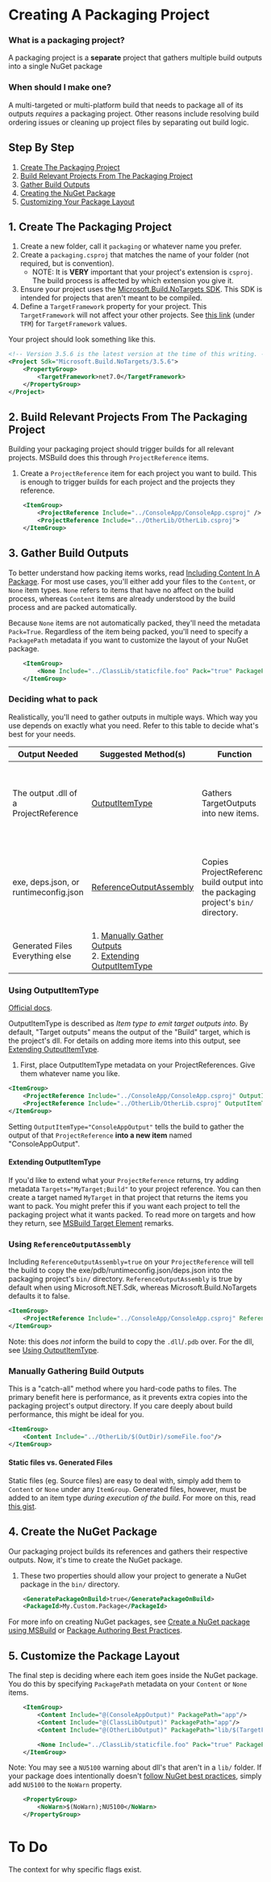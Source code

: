 # Creating A Packaging Project
### What is a packaging project?

A packaging project is a **separate** project that gathers multiple build outputs into a single NuGet package

### When should I make one?
A multi-targeted or multi-platform build that needs to package all of its outputs _requires_ a packaging project. Other reasons include resolving build ordering issues or cleaning up project files by separating out build logic.

## Step By Step
1. [Create The Packaging Project](#1-creating-the-packaging-project)
1. [Build Relevant Projects From The Packaging Project](#2-building-your-projects-from-the-packaging-project)
1. [Gather Build Outputs](#4-gathering-build-outputs)
1. [Creating the NuGet Package](#3-creating-the-nuget-package)
1. [Customizing Your Package Layout](#5-customizing-your-package-layout)

## 1. Create The Packaging Project
1. Create a new folder, call it `packaging` or whatever name you prefer.
1. Create a `packaging.csproj` that matches the name of your folder (not required, but is convention).
    - NOTE: It is **VERY** important that your project's extension is `csproj`. The build process is affected by which extension you give it.
1. Ensure your project uses the [Microsoft.Build.NoTargets SDK](https://github.com/microsoft/MSBuildSdks/blob/main/src/NoTargets/README.md). This SDK is intended for projects that aren't meant to be compiled. 
1. Define a `TargetFramework` property for your project. This `TargetFramework` will not affect your other projects. See [this link](https://learn.microsoft.com/dotnet/standard/frameworks#supported-target-frameworks) (under `TFM`) for `TargetFramework` values.

Your project should look something like this.
```xml
<!-- Version 3.5.6 is the latest version at the time of this writing. -->
<Project Sdk="Microsoft.Build.NoTargets/3.5.6">
    <PropertyGroup>
        <TargetFramework>net7.0</TargetFramework>
    </PropertyGroup>
</Project>
```

## 2. Build Relevant Projects From The Packaging Project
Building your packaging project should trigger builds for all relevant projects. MSBuild does this through `ProjectReference` items.

1. Create a `ProjectReference` item for each project you want to build. This is enough to trigger builds for each project and the projects they reference.
```xml
    <ItemGroup>
        <ProjectReference Include="../ConsoleApp/ConsoleApp.csproj" />
        <ProjectReference Include="../OtherLib/OtherLib.csproj">
    </ItemGroup>
```

## 3. Gather Build Outputs
To better understand how packing items works, read [Including Content In A Package](https://learn.microsoft.com/nuget/reference/msbuild-targets#including-content-in-a-package). For most use cases, you'll either add your files to the `Content`, or `None` item types. `None` refers to items that have no affect on the build process, whereas `Content` items are already understood by the build process and are packed automatically.

Because `None` items are not automatically packed, they'll need the metadata `Pack=True`. Regardless of the item being packed, you'll need to specify a `PackagePath` metadata if you want to customize the layout of your NuGet package.

```xml
    <ItemGroup>
        <None Include="../ClassLib/staticfile.foo" Pack="true" PackagePath="extras" />
    </ItemGroup>
```

### Deciding what to pack
Realistically, you'll need to gather outputs in multiple ways. Which way you use depends on exactly what you need. Refer to this table to decide what's best for your needs.

Output Needed | Suggested Method(s) | Function | Notes
------        | --------- | --------- | ------
The output .dll of a ProjectReference | [OutputItemType](#using-outputitemtype) | Gathers TargetOutputs into new items. | This normally affects the build process because it passes the outputs to the compiler & friends. Thanks to `Microsoft.Build.NoTargets`, there's no need to worry about that here. |
exe, deps.json, or runtimeconfig.json | [ReferenceOutputAssembly](#using-referenceoutputassembly) | Copies ProjectReference build output into the packaging project's `bin/` directory. | If you care about _absolute minimal_ build steps/copies, you may want to [Manually Gather Outputs](#manually-gathering-other-build-outputs) instead. Sometimes a direct reference to an item is better than copying it over entirely.
Generated Files<br/>Everything else | 1. [Manually Gather Outputs](#manually-gathering-other-build-outputs) <br/> 2. [Extending OutputItemType](#extending-outputitemtype) |  | There are MANY ways to gather the different types of outputs of a build.

### Using OutputItemType
[Official docs](https://learn.microsoft.com/visualstudio/msbuild/common-msbuild-project-items#projectreference).

OutputItemType is described as _Item type to emit target outputs into._ By default, "Target outputs" means the output of the "Build" target, which is the project's dll.  For details on adding more items into this output, see [Extending OutputItemType](#extending-outputitemtype).

1. First, place OutputItemType metadata on your ProjectReferences. Give them whatever name you like.

```xml
<ItemGroup>
    <ProjectReference Include="../ConsoleApp/ConsoleApp.csproj" OutputItemType="ConsoleAppOutput" />
    <ProjectReference Include="../OtherLib/OtherLib.csproj" OutputItemType="OtherLibOutput" />
</ItemGroup>
```

Setting `OutputItemType="ConsoleAppOutput"` tells the build to gather the output of that `ProjectReference` **into a new item** named "ConsoleAppOutput".

#### Extending OutputItemType
If you'd like to extend what your `ProjectReference` returns, try adding metadata `Targets="MyTarget;Build"` to your project reference. You can then create a target named `MyTarget` in that project that returns the items you want to pack. You might prefer this if you want each project to tell the packaging project what it wants packed. To read more on targets and how they return, see [MSBuild Target Element](https://learn.microsoft.com/visualstudio/msbuild/target-element-msbuild#remarks) remarks.

### Using `ReferenceOutputAssembly`
Including `ReferenceOutputAssembly=true` on your `ProjectReference` will tell the build to copy the exe/pdb/runtimeconfig.json/deps.json into the packaging project's `bin/` directory. `ReferenceOutputAssembly` is true by default when using Microsoft.NET.Sdk, whereas Microsoft.Build.NoTargets defaults it to false.

```xml
<ItemGroup>
    <ProjectReference Include="../ConsoleApp/ConsoleApp.csproj" ReferenceOutputAssembly="true" />
</ItemGroup>
```

Note: this does _not_ inform the build to copy the `.dll`/`.pdb` over. For the dll, see [Using OutputItemType](#using-outputitemtype).

### Manually Gathering Build Outputs
This is a "catch-all" method where you hard-code paths to files. The primary benefit here is performance, as it prevents extra copies into the packaging project's output directory. If you care deeply about build performance, this might be ideal for you.

```xml
<ItemGroup>
    <Content Include="../OtherLib/$(OutDir)/someFile.foo"/>
</ItemGroup>
```

#### Static files vs. Generated Files
Static files (eg. Source files) are easy to deal with, simply add them to `Content` or `None` under any `ItemGroup`. Generated files, however, must be added to an item type _during execution of the build_. For more on this, read [this gist](https://gist.github.com/BenVillalobos/c671baa1e32127f4ab582a5abd66b005).

## 4. Create the NuGet Package
Our packaging project builds its references and gathers their respective outputs. Now, it's time to create the NuGet package.

1. These two properties should allow your project to generate a NuGet package in the `bin/` directory.
```xml
    <GeneratePackageOnBuild>true</GeneratePackageOnBuild>
    <PackageId>My.Custom.Package</PackageId>
```

For more info on creating NuGet packages, see [Create a NuGet package using MSBuild](https://learn.microsoft.com/nuget/create-packages/creating-a-package-msbuild) or [Package Authoring Best Practices](https://learn.microsoft.com/nuget/create-packages/package-authoring-best-practices).

## 5. Customize the Package Layout
The final step is deciding where each item goes inside the NuGet package. You do this by specifying `PackagePath` metadata on your `Content` or `None` items.

```xml
    <ItemGroup>
        <Content Include="@(ConsoleAppOutput)" PackagePath="app"/>
        <Content Include="@(ClassLibOutput)" PackagePath="app"/>
        <Content Include="@(OtherLibOutput)" PackagePath="lib/$(TargetFramework)" />

        <None Include="../ClassLib/staticfile.foo" Pack="true" PackagePath="extras" />
    </ItemGroup>
```

Note: You may see a `NU5100` warning about dll's that aren't in a `lib/` folder. If your package does intentionally doesn't [follow NuGet best practices](), simply add `NU5100` to the `NoWarn` property.
```xml
    <PropertyGroup>
        <NoWarn>$(NoWarn);NU5100</NoWarn>
    </PropertyGroup>
``` 

# To Do
The context for why specific flags exist.